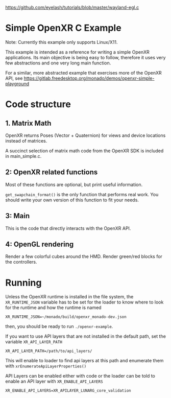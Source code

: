 https://github.com/eyelash/tutorials/blob/master/wayland-egl.c

# Simple OpenXR C Example

Note: Currently this example only supports Linux/X11.

This example is intended as a reference for writing a simple OpenXR applications.
Its main objective is being easy to follow, therefore it uses very few abstractions
and one very long main function.

For a similar, more abstracted example that exercises more of the OpenXR API, see
https://gitlab.freedesktop.org/monado/demos/openxr-simple-playground

# Code structure

## 1. Matrix Math

OpenXR returns Poses (Vector + Quaternion) for views and device locations instead of matrices.

A succinct selection of matrix math code from the OpenXR SDK is included in main_simple.c.

## 2: OpenXR related functions

Most of these functions are optional, but print useful information.

`get_swapchain_format()` is the only function that performs real work.
You should write your own version of this function to fit your needs.

## 3: Main

This is the code that directly interacts with the OpenXR API.

## 4: OpenGL rendering

Render a few colorful cubes around the HMD. Render green/red blocks for the controllers.

# Running

Unless the OpenXR runtime is installed in the file system, the `XR_RUNTIME_JSON` variable has to be set for the loader to know where to look for the runtime and how the runtime is named

    XR_RUNTIME_JSON=~/monado/build/openxr_monado-dev.json

then, you should be ready to run `./openxr-example`.

If you want to use API layers that are not installed in the default path, set the variable `XR_API_LAYER_PATH`

    XR_API_LAYER_PATH=/path/to/api_layers/

This will enable to loader to find api layers at this path and enumerate them with `xrEnumerateApiLayerProperties()`

API Layers can be enabled either with code or the loader can be told to enable an API layer with `XR_ENABLE_API_LAYERS`

    XR_ENABLE_API_LAYERS=XR_APILAYER_LUNARG_core_validation

